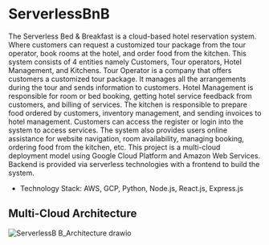 # ServerlessBnB
The Serverless Bed & Breakfast is a cloud-based hotel reservation system. Where customers can request a customized tour package from the tour operator, book rooms at the hotel, and order food from the kitchen. This system consists of 4 entities namely Customers, Tour operators, Hotel Management, and Kitchens. Tour Operator is a company that offers customers a customized tour package. It manages all the arrangements during the tour and sends information to customers. Hotel Management is responsible for room or bed booking, getting hotel service feedback from customers, and billing of services. The kitchen is responsible to prepare food ordered by customers, inventory management, and sending invoices to hotel management. Customers can access the register or login into the system to access services. The system also provides users online assistance for website navigation, room availability, managing booking, ordering food from the kitchen, etc. This project is a multi-cloud deployment model using Google Cloud Platform and Amazon Web Services. Backend is provided via serverless technologies with a frontend to build the system.
* Technology Stack: AWS, GCP, Python, Node.js, React.js, Express.js
## Multi-Cloud Architecture
![ServerlessB B_Architecture drawio](https://user-images.githubusercontent.com/28856734/184029242-1a739da3-1197-4116-8a12-5000e409f912.png)
